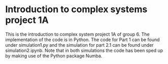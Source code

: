 # Introduction to complex systems project 1A
This is the introduction to complex system project 1A of group 6. The implementation of the code is in Python. The code for Part 1 can be found under simulation1.py and the simulation for part 2.1 can be found under simulation2.ipynb. Note that in both simulations the code has been sped up by making use of the Python package Numba. 
